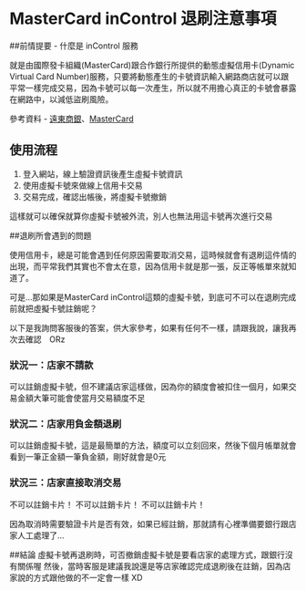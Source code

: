 MasterCard inControl 退刷注意事項
===

##前情提要 - 什麼是 inControl 服務

就是由國際發卡組織(MasterCard)跟合作銀行所提供的動態虛擬信用卡(Dynamic Virtual Card Number)服務，只要將動態產生的卡號資訊輸入網路商店就可以跟平常一樣完成交易，因為卡號可以每一次產生，所以就不用擔心真正的卡號會暴露在網路中，以減低盜刷風險。

參考資料 - [遠東商銀](http://ecard.feib.com.tw/feibincontrol/Home/question_01)、[MasterCard](http://www.mastercard.com/us/company/en/whatwedo/incontrol_solutions.html)



## 使用流程

1. 登入網站，線上驗證資訊後產生虛擬卡號資訊
2. 使用虛擬卡號來做線上信用卡交易
3. 交易完成，確認出帳後，將虛擬卡號撤銷

這樣就可以確保就算你虛擬卡號被外流，別人也無法用這卡號再次進行交易

##退刷所會遇到的問題

使用信用卡，總是可能會遇到任何原因需要取消交易，這時候就會有退刷這件情的出現，而平常我們其實也不會太在意，因為信用卡就是那一張，反正等帳單來就知道了。

可是...那如果是MasterCard inControl這類的虛擬卡號，到底可不可以在退刷完成前就把虛擬卡號註銷呢？

以下是我詢問客服後的答案，供大家參考，如果有任何不一樣，請跟我說，讓我再次去確認　ORz

### 狀況一：店家不請款
可以註銷虛擬卡號，但不建議店家這樣做，因為你的額度會被扣住一個月，如果交易金額大筆可能會使當月交易額度不足


### 狀況二：店家用負金額退刷
可以註銷虛擬卡號，這是最簡單的方法，額度可以立刻回來，然後下個月帳單就會看到一筆正金額一筆負金額，剛好就會是0元

### 狀況三：店家直接取消交易
不可以註銷卡片！
不可以註銷卡片！
不可以註銷卡片！

因為取消時需要驗證卡片是否有效，如果已經註銷，那就請有心裡準備要銀行跟店家人工處理了...


##結論
虛擬卡號再退刷時，可否撤銷虛擬卡號是要看店家的處理方式，跟銀行沒有關係喔
然後，當時客服是建議我說還是等店家確認完成退刷後在註銷，因為店家說的方式跟他做的不一定會一樣 XD




